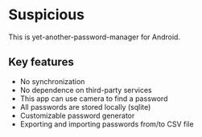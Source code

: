 # Suspicious

This is yet-another-password-manager for Android.

## Key features
* No synchronization
* No dependence on third-party services
* This app can use camera to find a password
* All passwords are stored locally (sqlite)
* Customizable password generator
* Exporting and importing passwords from/to CSV file

